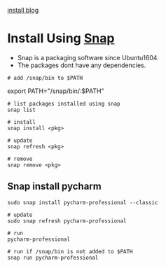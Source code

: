 [install blog](https://itsfoss.com/install-pycharm-ubuntu/)

# Install Using [Snap](https://snapcraft.io/docs/getting-started)
* Snap is a packaging software since Ubuntu1604.
* The packages dont have any dependencies.
```
# add /snap/bin to $PATH
```
export PATH="/snap/bin/:$PATH"
```
# list packages installed using snap
snap list

# install 
snap install <pkg>

# update
snap refresh <pkg>

# remove
snap remove <pkg>
```

## Snap install pycharm
```
sudo snap install pycharm-professional --classic

# update
sudo snap refresh pycharm-professional

# run
pycharm-professional

# run if /snap/bin is not added to $PATH
snap run pycharm-professional
```
